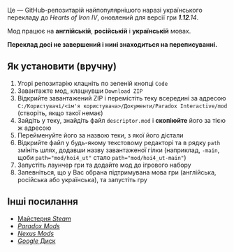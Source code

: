 Це — GitHub-репозитарій найпопулярнішого наразі українського перекладу до *Hearts of Iron IV*, оновлений для версії гри ***1.12**.14*.

Мод працює на **англійській**, **російській** і **українській** мовах.

**Переклад досі не завершений і нині знаходиться на переписуванні.**

## Як установити (вручну)
1. Угорі репозитарію клацніть по зеленій кнопці `Code`
1. Завантажте мод, клацнувши `Download ZIP`
1. Відкрийте завантажений ZIP і перемістіть теку всередині за адресою `C:/Користувачі/<ім'я користувача>/Документи/Paradox Interactive/mod` (створіть, якщо такої немає)
1. Зайдіть у теку, знайдіть файл `descriptor.mod` і **скопіюйте** його за тією ж адресою
1. Перейменуйте його за назвою теки, з якої його дістали
1. Відкрийте файл у будь-якому текстовому редакторі та в рядку `path` змініть шлях, додавши назву завантаженої гілки
(наприклад, `-main`, щоби `path="mod/hoi4_ut"` стало `path="mod/hoi4_ut-main"`)
1. Запустіть лаунчер гри та додайте мод до ігрового набору
1. Запевніться, що у Вас обрана підтримувана мова гри (англійська, російська або українська), та запустіть гру

## Інші посилання
* [Майстерня *Steam*](https://steamcommunity.com/workshop/filedetails/?id=2706358548)
* [*Paradox Mods*](https://mods.paradoxplaza.com/mods/38710/Any)
* [*Nexus Mods*](https://www.nexusmods.com/heartsofironiv/mods/53)
* [*Google* Диск](https://drive.google.com/file/d/1f8ypKACpJyX8s5L3B6GbOmew9BFKzO-z/view)
